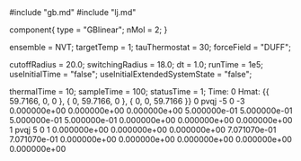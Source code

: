 <OpenMD version=1>
  <MetaData>
#include "gb.md"
#include "lj.md"


component{
  type = "GBlinear";
  nMol = 2;
}



ensemble = NVT;
targetTemp = 1;
tauThermostat = 30;
forceField = "DUFF";

cutoffRadius = 20.0;
switchingRadius = 18.0;
dt = 1.0;
runTime = 1e5;
useInitialTime = "false";
useInitialExtendedSystemState = "false";

thermalTime = 10;
sampleTime = 100;
statusTime = 1;
  </MetaData>
  <Snapshot>
    <FrameData>
        Time: 0
        Hmat: {{ 59.7166, 0, 0 }, { 0, 59.7166, 0 }, { 0, 0, 59.7166 }}
    </FrameData>
    <StuntDoubles>
         0    pvqj                 -5                  0                 -3  0.000000e+00  0.000000e+00  0.000000e+00  5.000000e-01  5.000000e-01  5.000000e-01  5.000000e-01  0.000000e+00  0.000000e+00  0.000000e+00
         1    pvqj                  5                  0                  1  0.000000e+00  0.000000e+00  0.000000e+00  7.071070e-01  7.071070e-01  0.000000e+00  0.000000e+00  0.000000e+00  0.000000e+00  0.000000e+00
    </StuntDoubles>
  </Snapshot>
</OpenMD>
